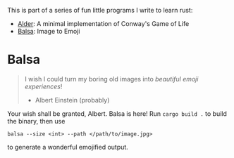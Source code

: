 This is part of a series of fun little programs I write to learn rust:

- [Alder](https://github.com/coijanovic/alder): A minimal implementation of Conway's Game of Life
- [Balsa](https://github.com/coijanovic/balsa): Image to Emoji

# Balsa

> I wish I could turn my boring old images into *beautiful emoji experiences*!
> - Albert Einstein (probably)

Your wish shall be granted, Albert.
Balsa is here!
Run `cargo build .` to build the binary, then use
```
balsa --size <int> --path </path/to/image.jpg>
```
to generate a wonderful emojified output.
